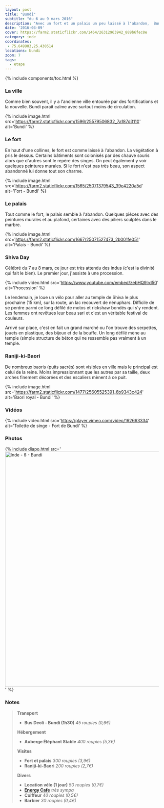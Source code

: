 ```yaml
---
layout: post
title: "Bundi"
subtitle: "du 6 au 9 mars 2016"
description: "Avec un fort et un palais un peu laissé à l'abandon,  Bundi ne rivalise pas avec la beauté des autres étapes du Rajasthan mais est petite ville agréable où y passer quelques jours."
date: '2016-03-09'
cover: https://farm2.staticflickr.com/1464/26312963942_889b6fec8e
category: inde
coordinates:
 - 75.649903,25.430514
locations: bundi
zoom: 7
tags:
  - etape
---
```


{% include components/toc.html %}

### La ville

Comme bien souvent, il y a l'ancienne ville entourée par des fortifications et la nouvelle. Bundi paraît calme avec surtout moins de circulation.

{% include image.html
  src='https://farm2.staticflickr.com/1596/25579506832_7a187d3110'
  alt='Bundi'
%}

### Le fort

En haut d'une collines,  le fort est comme laissé à l'abandon. La végétation à pris le dessus. Certains bâtiments sont colonisés par des chauve souris alors que d'autres sont le repère des singes. On peut également y voir quelques peintures murales. Si le fort n'est pas très beau, son aspect abandonné lui donne tout son charme.

{% include image.html
  src='https://farm2.staticflickr.com/1565/25071379543_39e4220a5d'
  alt='Fort - Bundi'
%}

### Le palais

Tout comme le fort, le palais semble à l'abandon. Quelques pièces avec des peintures murales et au plafond, certaines avec des piliers sculptés dans le marbre.

{% include image.html
  src='https://farm2.staticflickr.com/1667/25071527473_2b001fe051'
  alt='Palais - Bundi'
%}


### Shiva Day

Célébré du 7 au 8 mars, ce jour est très attendu des indus (c'est la divinité qui fait le bien). Le premier jour, j'assiste à une procession.

{% include video.html
  src='https://www.youtube.com/embed/zebHQ9lrd50'
  alt='Procession'
%}

Le lendemain, je loue un vélo pour aller au temple de Shiva le plus prochaine (15 km), sur la route, un lac recouvert de nénuphars. Difficile de se perdre parmi ce long défilé de motos et rickshaw bondés qui s'y rendent. Les femmes ont revêtues leur beau sari et c'est un véritable festival de couleurs.

Arrivé sur place, c'est en fait un grand marché ou l'on trouve des serpettes, jouets en plastique, des bijoux et de la bouffe. Un long défilé mène au temple (simple structure de béton qui ne ressemble pas vraiment à un temple.

### Raniji-ki-Baori

De nombreux baoris (puits sacrés) sont visibles en ville mais le principal est celui de la reine. Moins impressionnant que les autres par sa taille,  deux arches finement décorées et des escaliers mènent à ce puit.

{% include image.html
  src='https://farm2.staticflickr.com/1477/25605525391_6b9343c424'
  alt='Baori royal - Bundi'
%}

### Vidéos

{% include video.html
  src='https://player.vimeo.com/video/162663334'
  alt='Toilette de singe - Fort de Bundi'
%}

### Photos

{% include diapo.html
  src='<a data-flickr-embed="true"  href="https://www.flickr.com/photos/planitude/albums/72157663447216143" title="Inde - 6 - Bundi"><img src="https://farm2.staticflickr.com/1623/25067469004_a2cd0f5bac_b.jpg" width="1024" height="768" alt="Inde - 6 - Bundi"></a><script async src="//embedr.flickr.com/assets/client-code.js" charset="utf-8"></script>'
%}

### Notes

>**Transport**
>
>- **Bus Deoli - Bundi (1h30)** *45 roupies (0,6€)*
>
>**Hébergement**
>
>- **Auberge Éléphant Stable** *400 roupies (5,3€)*
>
>**Visites**
>
>- **Fort et palais** *300 roupies (3,9€)*
>- **Raniji-ki-Baori** *200 roupies (2,7€)*
>
>**Divers**
>
>- **Location vélo  (1 jour)** *50 roupies (0,7€)*
>- **[Energy Cafe](https://www.tripadvisor.fr/Restaurant_Review-g303887-d5561781-Reviews-Energy-Bundi_Rajasthan.html)** *très sympa*
>- **Coiffeur** *40 roupies (0,5€)*
>- **Barbier** *30 roupies (0,4€)*
